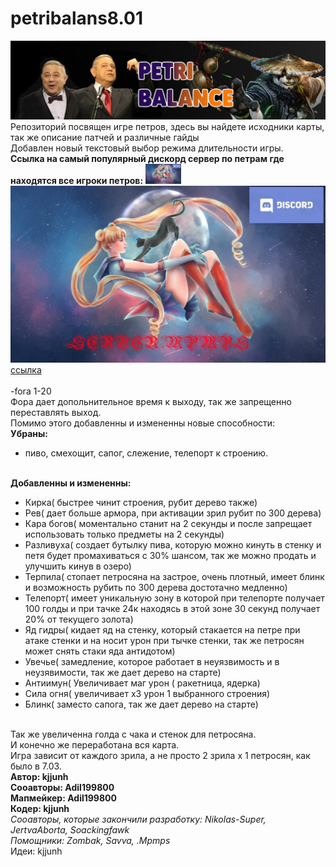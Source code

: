 # petribalans8.01
![Image Petri](http://github.com/strst/petribalans8.01/blob/main/image/petri.jpg?raw=true)
<br/>Репозиторий посвящен игре петров, здесь вы найдете исходники карты, так же описание патчей и различные гайды
<br/>Добавлен новый текстовый выбор режима длительности игры.
<br/>**Ссылка на самый популярный дискорд сервер по петрам где находятся все игроки петров:**
<a href="https://discord.gg/KVysWdbec9"><img src="https://github.com/strst/petribalans8.01/blob/main/image/sailor%20moon1.jpg?raw=true" height="32"/></a>
![Image Discord Server](https://github.com/strst/petribalans8.01/blob/main/image/sailor%20moon1.jpg?raw=true)
<br/>[ссылка](https://discord.gg/KVysWdbec9)
<br/>
<br/>-fora 1-20
<br/>Фора дает допольнительное время к выходу, так же запрещенно переставлять выход.
<br/>Помимо этого добавленны и измененны новые способности:
<br/>**Убраны:**
* пиво, смехощит, сапог, слежение, телепорт к строению.

<br/>**Добавленны и измененны:**
* Кирка( быстрее чинит строения, рубит дерево также)
* Рев( дает больше армора, при активации зрил рубит по 300 дерева)
* Кара богов( моментально станит на 2 секунды и после запрещает использовать только предметы на 2 секунды)
* Разливуха( создает бутылку пива, которую можно кинуть в стенку и петя будет промахиваться с 30% шансом, так же можно продать и улучшить кинув в озеро)
* Терпила( стопает петросяна на застрое, очень плотный, имеет блинк и возможность рубить по 300 дерева достотачно медленно)
* Телепорт( имеет уникальную зону в которой при телепорте получает 100 голды и при тачке 24к находясь в этой зоне 30 секунд получает 20% от текущего золота)
* Яд гидры( кидает яд на стенку, который стакается на петре при атаке стенки и на носит урон при тычке стенки, так же петросян может снять стаки яда антидотом)
* Увечье( замедление, которое работает в неуязвимость и в неузявимости, так же дает дерево на старте)
* Антиимун( Увеличивает маг урон ( ракетница, ядерка)
* Сила огня( увеличивает х3 урон 1 выбранного строения)
* Блинк( заместо сапога, так же дает дерево на старте)

<br/>Так же увеличенна голда с чака и стенок для петросяна.
<br/>И конечно же переработана вся карта.
<br/>Игра зависит от каждого зрила, а не просто 2 зрила х 1 петросян, как было в 7.03.
<br/>**Автор: kjjunh**
<br/>**Сооавторы: Adil199800**
<br/>**Мапмейкер: Adil199800**
<br/>**Кодер: kjjunh**
<br/>*Сооавторы, которые закончили разработку: Nikolas-Super, JertvaAborta, Soackingfawk*
<br/>*Помощники: Zombak, Savva, .Mpmps*
<br/>Идеи: kjjunh
